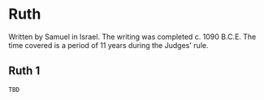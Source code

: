 # Ruth

Written by Samuel in Israel. The writing was completed c. 1090 B.C.E. The time covered is a period of 11 years during the Judges' rule.

## Ruth 1

```
TBD
```


